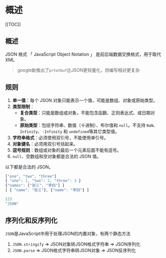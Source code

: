 # 概述

[[TOC]]

## 概述

JSON 格式 「 JavaScript Object Notation 」 是前后端数据交换格式，用于取代XML

> google新推出了`prtotbuf`比JSON更轻量化，但编写相对更复杂



## 规则

1. **单一值**：每个 JSON 对象只能表示一个值，可能是数组、对象或原始类型。
2. **类型限制**：
   - **复合类型**：只能是数组或对象，不能包含函数、正则表达式、或日期对象。
   - **原始类型**：包括字符串、数值（十进制）、布尔值和 `null`。不支持 `NaN`、`Infinity`、`-Infinity` 和 `undefined`等其它类型值。
3. **字符串格式**：必须使用双引号，不能使用单引号。
4. **对象键名**：必须用双引号括起来。
5. **逗号规则**：数组或对象的最后一个元素后面不能有逗号。
6. `null`、空数组和空对象都是合法的 JSON 值。

以下都是合法的 JSON。

```js
["one", "two", "three"]
{ "one": 1, "two": 2, "three": 3 }
{"names": ["张三", "李四"] }
[ { "name": "张三"}, {"name": "李四"} ]

123
"JSON"
```



## 序列化和反序列化

`JSON`是JavaScript中用于处理JSON的内置对象，有两个静态方法

1. `JSON.stringify` => JSON对象转JSON格式字符串 => JSON序列化
2. `JSON.parse` => JSON格式字符串转JSON对象 => JSON反序列化